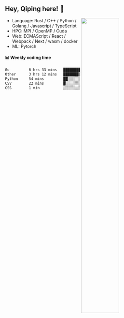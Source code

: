 

## Hey, Qiping here! :wave:

[<img align="right" width="50%" src="https://github-readme-stats.vercel.app/api?username=ppppqp&theme=dark&show_icons=true">](https://metrics.lecoq.io/ppppqp?template=classic)



-   Language: Rust / C++ / Python / Golang / Javascript / TypeScript
-   HPC: MPI / OpenMP / Cuda
-   Web: ECMAScript / React / Webpack / Next / wasm / docker
-   ML: Pytorch



#### :bar_chart: Weekly coding time

<!--START_SECTION:waka-->

```txt
Go         6 hrs 33 mins   ██████████████▓░░░░░░░░░░   59.18 %
Other      3 hrs 12 mins   ███████▒░░░░░░░░░░░░░░░░░   29.00 %
Python     54 mins         ██░░░░░░░░░░░░░░░░░░░░░░░   08.21 %
CSV        22 mins         █░░░░░░░░░░░░░░░░░░░░░░░░   03.34 %
CSS        1 min           ░░░░░░░░░░░░░░░░░░░░░░░░░   00.26 %
```

<!--END_SECTION:waka-->
